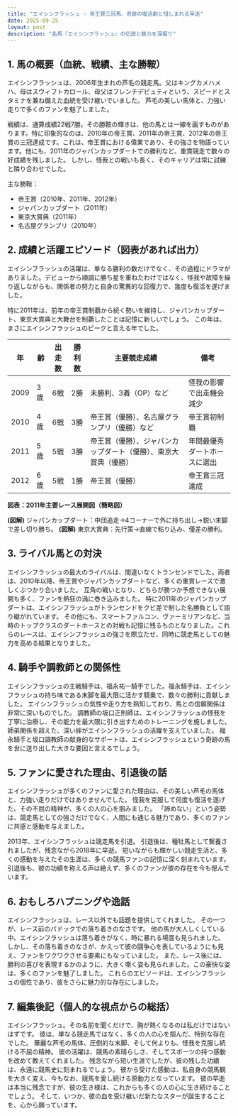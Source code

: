 ```yaml
---
title: "エイシンフラッシュ - 帝王賞三冠馬、奇跡の復活劇と惜しまれる早逝"
date: 2025-09-25
layout: post
description: "名馬『エイシンフラッシュ』の伝説と魅力を深堀り"
---
```


## 1. 馬の概要（血統、戦績、主な勝鞍）

エイシンフラッシュは、2006年生まれの芦毛の競走馬。父はキングカメハメハ、母はスウィフトカロール、母父はフレンチデピュティという、スピードとスタミナを兼ね備えた血統を受け継いでいました。  芦毛の美しい馬体と、力強い走りで多くのファンを魅了しました。

戦績は、通算成績22戦7勝。その勝鞍の輝きは、他の馬とは一線を画すものがあります。特に印象的なのは、2010年の帝王賞、2011年の帝王賞、2012年の帝王賞の三冠達成です。これは、帝王賞における偉業であり、その強さを物語っています。他にも、2011年のジャパンカップダートでの勝利など、重賞競走で数々の好成績を残しました。  しかし、怪我との戦いも長く、そのキャリアは常に試練と隣り合わせでした。

主な勝鞍：

* 帝王賞（2010年、2011年、2012年）
* ジャパンカップダート（2011年）
* 東京大賞典（2011年）
* 名古屋グランプリ（2010年）


## 2. 成績と活躍エピソード（図表があれば出力）

エイシンフラッシュの活躍は、単なる勝利の数だけでなく、その過程にドラマがありました。デビューから順調に勝ち星を重ねたわけではなく、怪我や故障を繰り返しながらも、関係者の努力と自身の驚異的な回復力で、幾度も復活を遂げました。

特に2011年は、前年の帝王賞制覇から続く勢いを維持し、ジャパンカップダート、東京大賞典と大舞台を制覇したことは記憶に新しいでしょう。  この年は、まさにエイシンフラッシュのピークと言える年でした。

| 年 | 齢 | 出走数 | 勝利数 | 主要競走成績 | 備考 |
|---|---|---|---|---|---|
| 2009 | 3歳 | 6戦 | 2勝 |  未勝利、3着（OP）など |  怪我の影響で出走機会減少 |
| 2010 | 4歳 | 6戦 | 3勝 | 帝王賞（優勝）、名古屋グランプリ（優勝）など |  帝王賞初制覇 |
| 2011 | 5歳 | 5戦 | 3勝 | 帝王賞（優勝）、ジャパンカップダート（優勝）、東京大賞典（優勝） |  年間最優秀ダートホースに選出 |
| 2012 | 6歳 | 5戦 | 1勝 | 帝王賞（優勝） |  帝王賞三冠達成 |


**図表：2011年主要レース展開図（簡略図）**

**(図解)**  ジャパンカップダート：中団追走→4コーナーで外に持ち出し→鋭い末脚で差し切り勝ち。
**(図解)** 東京大賞典：先行策→直線で粘り込み、僅差の勝利。


## 3. ライバル馬との対決

エイシンフラッシュの最大のライバルは、間違いなくトランセンドでした。両者は、2010年以降、帝王賞やジャパンカップダートなど、多くの重賞レースで激しくぶつかり合いました。  互角の戦いとなり、どちらが勝つか予想できない展開も多く、ファンを熱狂の渦に巻き込みました。  特に2011年のジャパンカップダートは、エイシンフラッシュがトランセンドをクビ差で制した名勝負として語り継がれています。 その他にも、スマートファルコン、ヴァーミリアンなど、当時のトップクラスのダートホースとの対戦も記憶に残るものとなりました。これらのレースは、エイシンフラッシュの強さを際立たせ、同時に競走馬としての魅力を高める結果となりました。


## 4. 騎手や調教師との関係性

エイシンフラッシュの主戦騎手は、福永祐一騎手でした。福永騎手は、エイシンフラッシュの持ち味である末脚を最大限に活かす騎乗で、数々の勝利に貢献しました。  エイシンフラッシュの気性や走り方を熟知しており、馬との信頼関係は非常に深いものでした。  調教師の坂口正則師は、エイシンフラッシュの怪我を丁寧に治療し、その能力を最大限に引き出すためのトレーニングを施しました。  師弟関係を超えた、深い絆がエイシンフラッシュの活躍を支えていました。  福永騎手と坂口調教師の献身的なサポートは、エイシンフラッシュという奇跡の馬を世に送り出した大きな要因と言えるでしょう。


## 5. ファンに愛された理由、引退後の話

エイシンフラッシュが多くのファンに愛された理由は、その美しい芦毛の馬体と、力強い走りだけではありませんでした。  怪我を克服して何度も復活を遂げた、その不屈の精神が、多くの人の心を掴みました。  「諦めない」という姿勢は、競走馬としての強さだけでなく、人間にも通じる魅力であり、多くのファンに共感と感動を与えました。

2013年、エイシンフラッシュは競走馬を引退。  引退後は、種牡馬として繋養されましたが、残念ながら2018年に早逝。  短いながらも輝かしい競走生活と、多くの感動を与えたその生涯は、多くの競馬ファンの記憶に深く刻まれています。  引退後も、彼の功績を称える声は絶えず、多くのファンが彼の存在を今も偲んでいます。


## 6. おもしろハプニングや逸話

エイシンフラッシュは、レース以外でも話題を提供してくれました。  その一つが、レース前のパドックでの落ち着きのなさです。  他の馬が大人しくしている中、エイシンフラッシュは落ち着きがなく、時に暴れる場面も見られました。  しかし、その落ち着きのなさが、かえって彼の闘争心を表しているようにも見え、ファンをワクワクさせる要素にもなっていました。  また、レース後には、勝利の喜びを表現するかのように、大きく嘶く姿も見られました。この豪快な姿は、多くのファンを魅了しました。  これらのエピソードは、エイシンフラッシュの個性であり、彼をさらに魅力的な存在にしました。


## 7. 編集後記（個人的な視点からの総括）

エイシンフラッシュ。その名前を聞くだけで、胸が熱くなるのは私だけではないはずです。  彼は、単なる競走馬ではなく、多くの人の心を掴んだ、特別な存在でした。  華麗な芦毛の馬体、圧倒的な末脚、そして何よりも、怪我を克服し続ける不屈の精神。  彼の活躍は、競馬の素晴らしさ、そしてスポーツの持つ感動を改めて教えてくれました。  残念ながら短い生涯でしたが、彼の残した功績は、永遠に競馬史に刻まれるでしょう。  彼から受けた感動は、私自身の競馬観を大きく変え、今もなお、競馬を愛し続ける原動力となっています。  彼の早逝は本当に残念ですが、彼の生き様は、これからも多くの人の心に生き続けることでしょう。  そして、いつか、彼の血を受け継いだ新たなスターが誕生することを、心から願っています。
